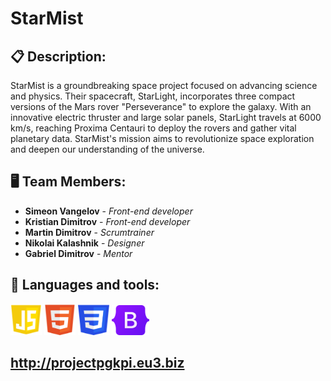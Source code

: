 # StarMist

## 📋 Description:
    
StarMist is a groundbreaking space project focused on advancing science and physics. Their spacecraft, StarLight, incorporates three compact versions of the Mars rover "Perseverance" to explore the galaxy. With an innovative electric thruster and large solar panels, StarLight travels at 6000 km/s, reaching Proxima Centauri to deploy the rovers and gather vital planetary data. StarMist's mission aims to revolutionize space exploration and deepen our understanding of the universe.

## 🖥 Team Members:
* **Simeon Vangelov** - *Front-end developer* 
* **Kristian Dimitrov** - *Front-end developer* 
* **Martin Dimitrov** - *Scrumtrainer* 
* **Nikolai Kalashnik** - *Designer* 
* **Gabriel Dimitrov** - *Mentor*

## 🚀 Languages and tools:
<p> 
    <img src="./readme/js.png" width="50px" height="50px"> 
    <img src="./readme/html.png" width="50px" height="50px"> 
    <img src="./readme/css.png" width="50px" height="50px"> 
    <img src="./readme/Bootstrap.png" width="60px" height="48px">

## http://projectpgkpi.eu3.biz